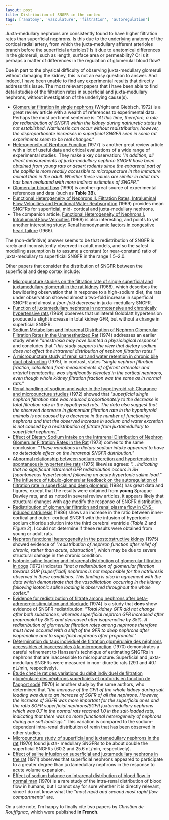 ```yaml
---
layout: post
title: Distribution of SNGFR in the cortex
tags: ['anatomy', 'vasculature', 'filtration', 'autoregulation']
---
```


Juxta-medullary nephrons are consistently found to have higher filtration
rates than superficial nephrons. Is this due to the underlying anatomy of the
cortical radial artery, from which the juxta-medullary afferent arterioles
branch before the superficial arterioles? Is it due to anatomical differences
in the glomeruli, such as length, surface area or permeability? Or is it
perhaps a matter of differences in the regulation of glomerular blood flow?

Due in part to the physical difficulty of observing juxta-medullary glomeruli
without damaging the kidney, this is not an easy question to answer. And
indeed, I have been unable to find any experimental results that directly
address this issue. The most relevant papers that I have been able to find
detail studies of the filtration rates in superficial and juxta-medullary
nephrons, without investigation of the underlying cause(s).

<ul>

<li>
<a href="http://dx.doi.org/10.1038/ki.1972.30">Glomerular filtration in single
nephrons</a> (Wright and Giebisch, 1972) is a great review article with a
wealth of references to experimental data. Perhaps the most pertinent sentence
is: <em>"At this time, therefore, a role for redistribution of SNGFR within
the kidney during natriuretic states is not established. Natriuresis can occur
without redistribution; however, the disproportionate increases in superficial
SNGFR seen in some rat experiments seem to be real changes."</em>
</li>

<li>
<a href="http://dx.doi.org/10.1146/annurev.ph.39.030177.001111">Heterogeneity
of Nephron Function</a> (1977) is another great review article with a lot of
useful data and critical evaluations of a wide range of experimental studies.
They make a key observation: <em>"In addition, all direct measurements of
juxta-medullary nephron SNGFR have been obtained from young rats or desert
rodents since the extrarenal part of the papilla is more readily accessi­ble
to micropuncture in the immature animal than in the adult. Whether these
values are similar in adult rats has been evaluated with more indirect
estimates of SNGFR."</em>
</li>

<li>
<a href="http://dx.doi.org/10.1038/ki.1990.271">Glomerular blood flow</a>
(1990) is another great source of experimental references and data (such as
<strong>Table 3B</strong>).
</li>

<li>
<a href="http://dx.doi.org/10.1007/BF00586558">Functional Heterogeneity of
Nephrons II. Filtration Rates, Intraluminal Flow Velocities and Fractional
Water Reabsorption</a> (1969) provides mean SNGFRs for superficial, mid-
cortical and juxta-medullary nephrons.
</li>

<li>
The companion article, <a
href="http://dx.doi.org/10.1007/BF00586557">Functional Heterogeneity of
Nephrons I. Intraluminal Flow Velocities</a> (1969) is also interesting, and
points to yet another interesting study: <a
href="http://dx.doi.org/10.1111/j.1749-6632.1966.tb41202.x">Renal hemodynamic
factors in congestive heart failure</a> (1966).
</li>

</ul>

The (non-definitive) answer seems to be that redistribution of SNGFR is rarely
and inconsistently observed in adult models, and so the safest modelling
assumption is to assume a constant (or near-constant) ratio of juxta-medullary
to superficial SNGFR in the range 1.5&ndash;2.0.

Other papers that consider the distribution of SNGFR between the superficial
and deep cortex include:

<ul>

<li>
<a href="http://dx.doi.org/10.1007/BF00362733">Micropuncture studies on the
filtration rate of single superficial and juxtamedullary glomeruli in the rat
kidney</a> (1968), which describes the bewildering observation that in
response to a high-sodium diet, the rats under observation showed almost a
two-fold increase in superficial SNGFR and almost a <em>four-fold
decrease</em> in juxta-medullary SNGFR.
</li>

<li>
<a href="http://dx.doi.org/10.1007/BF00586327">Function of juxtamedullary
nephrons in normotensive and chronically hypertensive rats</a> (1969) observes
that unilateral Goldblatt hypertension produced a slight increase in total
kidney GFR, but without a change in superficial SNGFR.
</li>

<li>
<a href="http://dx.doi.org/10.3181/00379727-146-38075">Sodium Metabolism and
Intrarenal Distribution of Nephron Glomerular Filtration Rates in the
Unanesthetized Rat</a> (1974) addresses an earlier study where <em>"anesthesia
may have blunted a physiological response"</em> and concludes that <em>"this
study supports the view that dietary sodium does not affect the intrarenal
distribution of nephron filtration rates."</em>
</li>

<li>
<a href="http://dx.doi.org/10.1172/JCI108029">A micropuncture study of renal
salt and water retention in chronic bile duct obstruction</a> (1975), in
contrast, states <em>"single nephron filtration fraction, calculated from
measurements of efferent arteriolar and arterial hematocrits, was
significantly elevated in the cortical nephrons, even though whole kidney
filtration fraction was the same as in normal rats."</em>
</li>

<li>
<a href="http://dx.doi.org/10.1172/JCI106936">Renal handling of sodium and
water in the hypothyroid rat: Clearance and micropuncture studies</a> (1972)
showed that <em>"superficial single nephron filtration rate was reduced
proportionately to the decrease in total filtration rate in the hypothyroid
rats.  The data also suggest that the observed decrease in glomerular
filtration rate in the hypothyroid animals is not caused by a decrease in the
number of functioning nephrons and that the observed increase in sodium and
water excretion is not caused by a redistribution of filtrate from
juxtamedullary to superficial nephrons."</em>
</li>

<li>
<a href="http://dx.doi.org/10.1161/01.RES.33.5.547">Effect of Dietary
Sodium Intake on the Intrarenal Distribution of Nephron Glomerular Filtration
Rates in the Rat</a> (1973) comes to the same conclusion: <em>"These
variations in dietary sodium intake appeared to have no detectable effect on
the intrarenal SNGFR distribution."</em>
</li>

<li>
<a href="http://dx.doi.org/10.1007/BF00584502">Abnormal relationship between
sodium excretion and hypertension in spontaneously hypertensive rats</a>
(1975) likewise agrees: <em>"... indicating that no significant intrarenal GFR
redistribution occurs in SH [spontaneous hypertension] following an acute
hypertonic saline load."</em>
</li>

<li>
<a href="http://dx.doi.org/10.1111/j.1748-1716.1984.tb07506.x">The influence
of tubulo-glomerular feedback on the autoregulation of filtration rate in
superficial and deep glomeruli</a> (1984) has great data and figures, except
that the results were obtained from <strong>young</strong> Sprague Dawley
rats, and as noted in several review articles, it appears likely that
structural changes with age modify the response of SNGFR distribution.
</li>

<li>
<a href="http://dx.doi.org/10.1111/j.1748-1716.1986.tb07933.x">Redistribution
of glomerular filtration and renal plasma flow in CNS-induced natriuresis</a>
(1986) shows an increase in the ratio between inner-cortical and outer-
cortical SNGFR with the infusion of hypertonic sodium chloride solution into
the third cerebral ventricle (<em>Table 2</em> and <em>Figure 2</em>). I could
not determine if these results were obtained from young or adult rats.
</li>

<li>
<a href="http://dx.doi.org/10.1038/ki.1975.3">Nephron functional heterogeneity
in the postobstructive kidney</a> (1975) showed evidence of
<em>"redistribution of nephron function after relief of chronic, rather than
acute, obstruction"</em>, which may be due to severe structural damage in the
chronic condition.
</li>

<li>
<a href="http://dx.doi.org/10.1038/ki.1972.94">Isotonic saline loading and
intrarenal distribution of glomerular filtration in dogs</a> (1972) indicates
<em>"that a redistribution of glomerular filtration towards SUP [superficial]
nephrons is not responsible for the natriuresis observed in these conditions.
This finding is also in agreement with the data which demonstrate that the
vasodilatation occurring in the kidney following isotonic saline loading is
observed throughout the whole cortex."</em>
</li>

<li>
<a href="http://dx.doi.org/10.1007/BF00499031">Evidence for redistribution of
filtrate among nephrons after beta-adrenergic stimulation and blockade</a>
(1974) is a study that <strong>does</strong> show evidence of SNGFR
redistribution: <em>"Total kidney GFR did not change after both substances,
whereas superficial nephron GFR increased after propranolol by 35% and
decreased after isoprenaline by 35%. A redistribution of glomerular filtration
rates among nephrons therefore must have occured with a shift of the GFR to
deep nephrons after isoprenaline and to superficial nephrons after
propranolol."</em>
</li>

<li>
<a href="http://dx.doi.org/10.1007/BF00593456">Détermination du taux
individuel de filtration glomérulaire des néphrons accessibles et
inaccessibles à la microponction</a> (1970) demonstrates a careful refinement
to Hanssen's technique of estimating SNGFRs in nephrons that are inaccessible
to micropuncture. Superficial and juxta-medullary SNGFRs were measured in non-
diuretic rats (29.1 and 40.1 nL/min, respectively).
</li>

<li>
<a href="http://dx.doi.org/10.1007/BF00592498">Étude chez le rat des
variations du débit individuel de filtration glomérulaire des néphrons
superficiels et profonds en fonction de l'apport sodé</a> (1970) is another
study by the same authors, who determined that <em>"the increase of the GFR of
the whole kidney during salt loading was due to an increase of SGFR of all the
nephrons. However, the increase of SGFR was more important for the superficial
ones and the ratio SGFR superficial nephrons/SGFR juxtamedullary nephrons
which was 0.7 in the normal rats reached 1.0 in the salt-loaded rats,
indicating that there was no more functional heterogeneity of nephrons during
our salt loadings."</em> This variation is compared to the sodium-dependent
intra-renal distribution of renin that has been observed in other studies.
</li>

<li>
<a href="http://www.ncbi.nlm.nih.gov/pubmed/5409892">Micropuncture study of
superficial and juxtamedullary nephrons in the rat</a> (1970) found juxta-
medullary SNGFRs to be about double the superficial SNGFRs (60.2 and 25.6
nL/min, respectively).
</li>

<li>
<a href="http://www.ncbi.nlm.nih.gov/pubmed/5570325">Effect of saline infusion
on superficial and juxtamedullary nephrons in the rat</a> (1971) observes that
superficial nephrons appeared to participate to a greater degree than
juxtamedullary nephrons in the response to acute volume expansion.
</li>

<li>
<a href="http://www.ncbi.nlm.nih.gov/pubmed/5414763">Effect of sodium balance
on intrarenal distribution of blood flow in normal man</a> (1970) is a rare
study of the intra-renal distribution of blood flow in humans, but I cannot
say for sure whether it is directly relevant, since I do not know what the
<em>"most rapid and second most rapid flow compartments"</em> are.
</li>

</ul>

On a side note, I'm happy to finally cite two papers by <em>Christian de
Rouffignac</em>, which were published <strong>in French</strong>.
